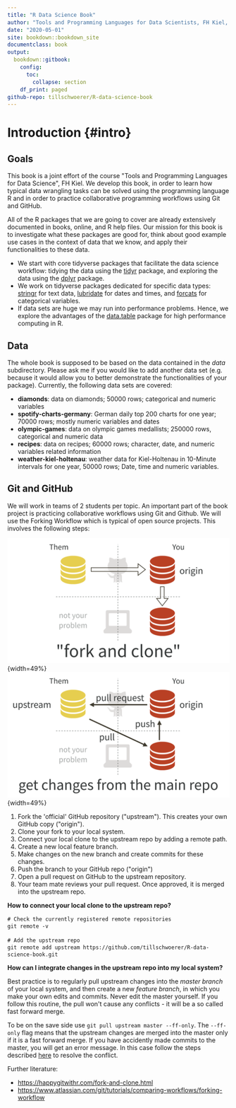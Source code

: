 ```yaml
---
title: "R Data Science Book"
author: "Tools and Programming Languages for Data Scientists, FH Kiel, Summer Term 2020"
date: "2020-05-01"
site: bookdown::bookdown_site
documentclass: book
output:
  bookdown::gitbook:
    config:
      toc: 
        collapse: section
    df_print: paged  
github-repo: tillschwoerer/R-data-science-book
---
```


# Introduction {#intro} 

## Goals

This book is a joint effort of the course "Tools and Programming Languages for Data Science", FH Kiel. We develop this book, in order to learn how typical data wrangling tasks can be solved using the programming language R and in order to practice collaborative programming workflows using Git and GitHub. 

All of the R packages that we are going to cover are already extensively documented in books, online, and R help files. Our mission for this book is to investigate what these packages are good for, think about good example use cases in the context of data that we know, and apply their functionalities to these data.

- We start with core tidyverse packages that facilitate the data science workflow: tidying the data using the [tidyr](#tidyr) package, and exploring the data using the [dplyr](#dplyr) package.
- We work on tidyverse packages dedicated for specific data types: [stringr](#stringr) for text data, [lubridate](#lubridate) for dates and times, and [forcats](#forcats) for categorical variables.
- If data sets are huge we may run into performance problems. Hence, we explore the advantages of the [data.table](#data.table) package for high performance computing in R.

## Data
The whole book is supposed to be based on the data contained in the _data_ subdirectory. Please ask me if you would like to add another data set (e.g. because it would allow you to better demonstrate the functionalities of your package). Currently, the following data sets are covered:

- **diamonds**: data on diamonds; 50000 rows; categorical and numeric variables
- **spotify-charts-germany**: German daily top 200 charts for one year; 70000 rows; mostly numeric variables and dates 
- **olympic-games**: data on olympic games medallists; 250000 rows, categorical and numeric data
- **recipes**: data on recipes; 60000 rows; character, date, and numeric variables related information
- **weather-kiel-holtenau**: weather data for Kiel-Holtenau in 10-Minute intervals for one year, 50000 rows; Date, time and numeric variables.


## Git and GitHub
We will work in teams of 2 students per topic. An important part of the book project is practicing collaborative workflows using Git and Github. We will use the Forking Workflow which is typical of open source projects. This involves the following steps:


![](img/fork-and-clone.png){width=49%} ![](img/pull-upstream.png){width=49%}



1. Fork the 'official' GitHub repository ("upstream"). This creates your own GitHub copy ("origin").
2. Clone your fork to your local system.
3. Connect your local clone to the upstream repo by adding a remote path.
4. Create a new local feature branch.
5. Make changes on the new branch and create commits for these changes.
6. Push the branch to your GitHub repo ("origin")
8. Open a pull request on GitHub to the upstream repository.
9. Your team mate reviews your pull request. Once approved, it is merged into the upstream repo.

**How to connect your local clone to the upstream repo?**

```git
# Check the currently registered remote repositories
git remote -v    

# Add the upstream repo
git remote add upstream https://github.com/tillschwoerer/R-data-science-book.git 
```

**How can I integrate changes in the upstream repo into my local system?**

Best practice is to regularly pull upstream changes into the _master branch_ of your local system, and then create a new _feature branch_, in which you make your own edits and commits. Never edit the master yourself. If you follow this routine, the pull won't cause any conflicts - it will be a so called fast forward merge.

To be on the save side use `git pull upstream master --ff-only`. The `--ff-only` flag means that the upstream changes are merged into the master only if it is a fast forward merge. If you have accidently made commits to the master, you will get an error message. In this case follow the steps described [here](https://happygitwithr.com/upstream-changes.html#touched-master) to resolve the conflict.

Further literature:

- https://happygitwithr.com/fork-and-clone.html
- https://www.atlassian.com/git/tutorials/comparing-workflows/forking-workflow

